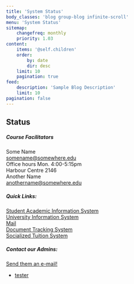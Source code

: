 ```yaml
---
title: 'System Status'
body_classes: 'blog group-blog infinite-scroll'
menu: 'System Status'
sitemap:
    changefreq: monthly
    priority: 1.03
content:
    items: '@self.children'
    order:
        by: date
        dir: desc
    limit: 10
    pagination: true
feed:
    description: 'Sample Blog Description'
    limit: 10
pagination: false
---
```


## Status


##### Course Facilitators
Some Name  
<somename@somewhere.edu>   
Office hours Mon. 4:00-5:15pm  
Harbour Centre 2146  
Another Name  
<anothername@somewhere.edu>  
##### Quick Links:
[Student Academic Information System](http://sais.up.edu.ph)  
[University Information System](https://uis.up.edu.ph)  
[Mail](https://mail.up.edu.ph)  
[Document Tracking System](https://dts.upou.edu.ph)  
[Socialized Tuition System](https://sts.up.edu.ph)  
##### Contact our Admins:
[Send them an e-mail!](https://mail.google.com/mail/?view=cm&fs=1&to=someone@example.com&su=SUBJECT&body=BODY&bcc=someone.else@example.com)

<link rel="stylesheet" type="text/css" href="ping.css">
		<script src="http://cdnjs.cloudflare.com/ajax/libs/knockout/2.2.1/knockout-min.js"></script>
		<script src="http://code.jquery.com/jquery-1.11.0.js"></script>
		<ul data-bind="foreach:servers">
			<li> <a href="#" data-bind="text:name,attr:{href: 'http://'+name}">tester</a> <span data-bind="text:status,css:status"></span>
			</li>
		</ul>
		<script src="pingscript.js"></script>